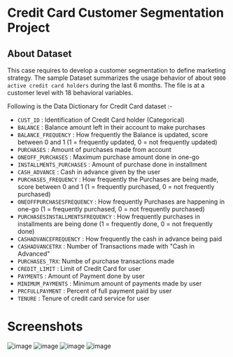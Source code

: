 # Credit Card Customer Segmentation Project

## About Dataset
This case requires to develop a customer segmentation to define marketing strategy. The
sample Dataset summarizes the usage behavior of about `9000 active credit card holders` during the last 6 months. The file is at a customer level with 18 behavioral variables.

Following is the Data Dictionary for Credit Card dataset :-

* `CUST_ID` : Identification of Credit Card holder (Categorical)
* `BALANCE` : Balance amount left in their account to make purchases 
* `BALANCE_FREQUENCY` : How frequently the Balance is updated, score between 0 and 1 (1 = frequently updated, 0 = not frequently updated)
* `PURCHASES` : Amount of purchases made from account
* `ONEOFF_PURCHASES` : Maximum purchase amount done in one-go
* `INSTALLMENTS_PURCHASES` : Amount of purchase done in installment
* `CASH_ADVANCE` : Cash in advance given by the user
* `PURCHASES_FREQUENCY` : How frequently the Purchases are being made, score between 0 and 1 (1 = frequently purchased, 0 = not frequently purchased)
* `ONEOFFPURCHASESFREQUENCY` : How frequently Purchases are happening in one-go (1 = frequently purchased, 0 = not frequently purchased)
* `PURCHASESINSTALLMENTSFREQUENCY` : How frequently purchases in installments are being done (1 = frequently done, 0 = not frequently done)
* `CASHADVANCEFREQUENCY` : How frequently the cash in advance being paid
* `CASHADVANCETRX` : Number of Transactions made with "Cash in Advanced"
* `PURCHASES_TRX`: Numbe of purchase transactions made
* `CREDIT_LIMIT` : Limit of Credit Card for user
* `PAYMENTS` : Amount of Payment done by user
* `MINIMUM_PAYMENTS` : Minimum amount of payments made by user
* `PRCFULLPAYMENT` : Percent of full payment paid by user
* `TENURE` : Tenure of credit card service for user

# Screenshots

![image](https://github.com/Kabir-Shah-29/Data-Science/assets/68286737/76c2308a-5cab-44ba-bab9-84920cd5f0ba)
![image](https://github.com/Kabir-Shah-29/Data-Science/assets/68286737/e35b6c2c-dd9c-4c21-b215-e8b19a9d317d)
![image](https://github.com/Kabir-Shah-29/Data-Science/assets/68286737/a9621cd3-8710-4e2e-8bd7-7f8402e92c42)
![image](https://github.com/Kabir-Shah-29/Data-Science/assets/68286737/fbbe191a-a074-41ca-acc2-dedb593e6207)


